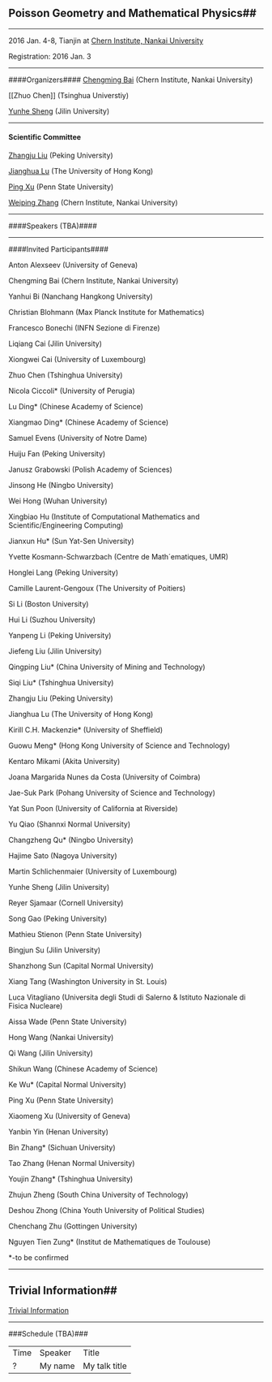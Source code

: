 ##  Poisson Geometry and Mathematical Physics##

***
2016 Jan. 4-8, Tianjin at [Chern Institute, Nankai University]( http://www.nim.nankai.edu.cn/nim_e/index.htm) 

Registration: 2016 Jan. 3

***

####Organizers####
[Chengming Bai](http://www.nim.nankai.edu.cn/about_us/member/baicm.htm)  (Chern Institute, Nankai University)

 [[Zhuo Chen]] (Tsinghua Universtiy)

[Yunhe Sheng](http://math.jlu.edu.cn/?mod=teacher&act=view&id=184) (Jilin University)

***

#### Scientific Committee ####

[Zhangju Liu](http://www.math.pku.edu.cn/static/interface/people.htm?uid=liuzj) (Peking University)

[Jianghua Lu](http://hkumath.hku.hk/~jhlu/) (The University of Hong Kong)

[Ping Xu](https://www.math.psu.edu/ping/) (Penn State University)

[Weiping Zhang](http://www.nim.nankai.edu.cn/nim_e/members/weiping.htm) (Chern Institute, Nankai University)

***
####Speakers (TBA)####

***

####Invited Participants####

Anton Alexseev (University of Geneva)

Chengming Bai (Chern Institute, Nankai University)

Yanhui Bi (Nanchang Hangkong University)

Christian Blohmann (Max Planck Institute for Mathematics)

Francesco Bonechi (INFN Sezione di Firenze)

Liqiang Cai (Jilin University)

Xiongwei Cai (University of Luxembourg)

Zhuo Chen (Tshinghua University)

Nicola Ciccoli* (University of Perugia)

Lu Ding* (Chinese Academy of Science)

Xiangmao Ding* (Chinese Academy of Science)

Samuel Evens (University of Notre Dame)

Huiju Fan (Peking University)

Janusz Grabowski (Polish Academy of Sciences)

Jinsong He (Ningbo University)

Wei Hong (Wuhan University)

Xingbiao Hu (Institute of Computational Mathematics and Scientific/Engineering Computing) 

Jianxun Hu* (Sun Yat-Sen University)

Yvette Kosmann-Schwarzbach (Centre de Math&#180;ematiques, UMR)

Honglei Lang (Peking University)

Camille Laurent-Gengoux (The University of Poitiers)

Si Li (Boston University)

Hui Li (Suzhou University)

Yanpeng Li (Peking University)

Jiefeng Liu (Jilin University)

Qingping Liu* (China University of Mining and Technology)

Siqi Liu* (Tshinghua University)

Zhangju Liu (Peking University)

Jianghua Lu  (The University of Hong Kong)

Kirill C.H. Mackenzie* (University of Sheffield)

Guowu Meng* (Hong Kong University of Science and Technology)

Kentaro Mikami (Akita University)

Joana Margarida Nunes da Costa (University of Coimbra)

Jae-Suk Park (Pohang University of Science and Technology)

Yat Sun Poon  (University of California at Riverside)

Yu Qiao (Shannxi Normal University)

Changzheng Qu*  (Ningbo University)

Hajime Sato (Nagoya University)

Martin Schlichenmaier (University of Luxembourg)

Yunhe Sheng (Jilin University)

Reyer Sjamaar  (Cornell University)

Song Gao (Peking University)

Mathieu Stienon (Penn State University)

Bingjun Su (Jilin University)

Shanzhong Sun (Capital Normal University)

Xiang Tang (Washington University in St. Louis)

Luca Vitagliano  (Universita degli Studi di Salerno & Istituto Nazionale di Fisica Nucleare)

Aissa Wade (Penn State University)

Hong Wang (Nankai University)

Qi Wang (Jilin University)

Shikun Wang (Chinese Academy of Science)

Ke Wu* (Capital Normal University)

Ping Xu (Penn State University)

Xiaomeng Xu (University of Geneva)

Yanbin Yin (Henan University)

Bin Zhang* (Sichuan University)

Tao Zhang (Henan Normal University)

Youjin Zhang* (Tshinghua University)

Zhujun Zheng (South China University of Technology)

Deshou Zhong (China Youth University of Political Studies)

Chenchang Zhu  (Gottingen University)

Nguyen Tien Zung* (Institut de Mathematiques de Toulouse)

\*-to be confirmed

***


## Trivial Information##

[ Trivial Information](http://www.nim.nankai.edu.cn/nim_e/travel.htm)

***

###Schedule (TBA)###

|        |            |        |
|-----|----|-----|
| Time | Speaker|Title| 
| ? |  My name | My talk title | 
         